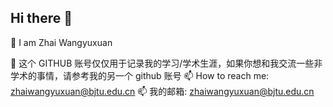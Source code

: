 ## Hi there 👋

🌱 I am Zhai Wangyuxuan

💬 这个 GITHUB 账号仅仅用于记录我的学习/学术生涯，如果你想和我交流一些非学术的事情，请参考我的另一个 github 账号
📫 How to reach me: zhaiwangyuxuan@bjtu.edu.cn
📫 我的邮箱: zhaiwangyuxuan@bjtu.edu.cn
